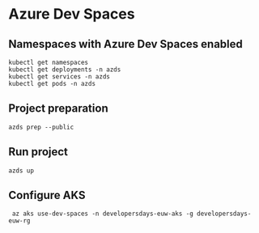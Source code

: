 # Azure Dev Spaces
## Namespaces with Azure Dev Spaces enabled
```
kubectl get namespaces
kubectl get deployments -n azds
kubectl get services -n azds
kubectl get pods -n azds
```
## Project preparation
```azds prep --public```
## Run project
```azds up```
## Configure AKS
``` az aks use-dev-spaces -n developersdays-euw-aks -g developersdays-euw-rg```
